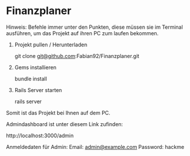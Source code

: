 Finanzplaner
============

Hinweis: Befehle immer unter den Punkten, diese müssen sie im Terminal ausführen, um das Projekt auf ihren PC zum laufen bekommen.

1. Projekt pullen / Herunterladen 

   git clone git@github.com:Fabian92/Finanzplaner.git


2. Gems installieren 

	bundle install


3. Rails Server starten
	
	rails server

Somit ist das Projekt bei Ihnen auf dem PC.

Admindashboard ist unter diesem Link zufinden:

http://localhost:3000/admin

Anmeldedaten für Admin:
Email: admin@example.com
Password: hackme

